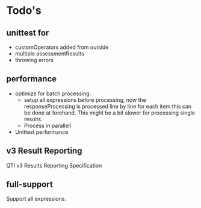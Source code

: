 # Todo's

## unittest for
* customOperators added from outside
* multiple assessmentResults
* throwing errors

## performance
* optimize for batch processing:
    * setup all expressions before processing, now the responseProcessing is processed line by line for each item this can be done at forehand. This might be a bit slower for processing single results.
    * Process in parallell
* Unittest performance 

## v3 Result Reporting
QTI v3 Results Reporting Specification

## full-support

Support all expressions.
